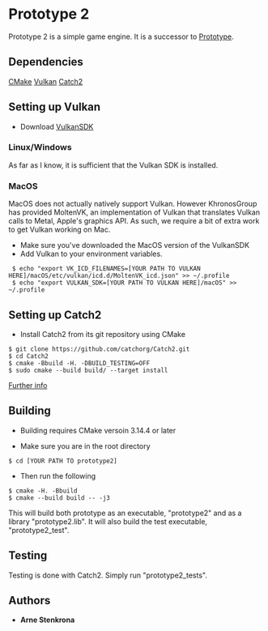 # Prototype 2
Prototype 2 is a simple game engine. It is a successor to [Prototype](https://github.com/ArneStenkrona/Prototype).

## Dependencies
[CMake]()
[Vulkan](https://vulkan.lunarg.com/sdk/home)
[Catch2](https://github.com/catchorg/Catch2/)

## Setting up Vulkan
* Download [VulkanSDK](https://vulkan.lunarg.com/sdk/home)

### Linux/Windows
As far as I know, it is sufficient that the Vulkan SDK is installed.

### MacOS
MacOS does not actually natively support Vulkan. However KhronosGroup has provided MoltenVK, an implementation of Vulkan that translates Vulkan calls to Metal, Apple's graphics API. As such, we require a bit of extra work to get Vulkan working on Mac.

* Make sure you've downloaded the MacOS version of the VulkanSDK
* Add Vulkan to your environment variables.
```
 $ echo "export VK_ICD_FILENAMES=[YOUR PATH TO VULKAN HERE]/macOS/etc/vulkan/icd.d/MoltenVK_icd.json" >> ~/.profile
 $ echo "export VULKAN_SDK=[YOUR PATH TO VULKAN HERE]/macOS" >> ~/.profile
```
## Setting up Catch2
* Install Catch2 from its git repository using CMake
```
$ git clone https://github.com/catchorg/Catch2.git
$ cd Catch2
$ cmake -Bbuild -H. -DBUILD_TESTING=OFF
$ sudo cmake --build build/ --target install
```
[Further info](https://github.com/catchorg/Catch2/blob/master/docs/cmake-integration.md#installing-catch2-from-git-repository)

## Building

* Building requires CMake versoin 3.14.4 or later

* Make sure you are in the root directory
```
$ cd [YOUR PATH TO prototype2]
```

* Then run the following
```
$ cmake -H. -Bbuild
$ cmake --build build -- -j3
```

This will build both prototype as an executable, "prototype2" and
as a library "prototype2.lib". It will also build the test executable,
"prototype2_test".

## Testing
Testing is done with Catch2. Simply run "prototype2_tests".

## Authors

* **Arne Stenkrona**
